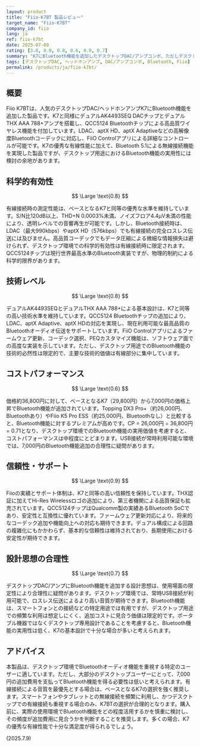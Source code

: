 ```yaml
---
layout: product
title: "Fiio-K7BT 製品レビュー"
target_name: "Fiio-K7BT"
company_id: fiio
lang: ja
ref: fiio-k7bt
date: 2025-07-09
rating: [3.8, 0.8, 0.8, 0.6, 0.9, 0.7]
summary: "K7にBluetooth機能を追加したデスクトップDAC/アンプコンボ、ただしデスクトップでのBluetooth実装の必要性は疑問"
tags: [デスクトップDAC, ヘッドホンアンプ, DAC/アンプコンボ, Bluetooth, Fiio]
permalink: /products/ja/fiio-k7bt/
---
```


## 概要

Fiio K7BTは、人気のデスクトップDAC/ヘッドホンアンプK7にBluetooth機能を追加した製品です。K7と同様にデュアルAK4493SEQ DACチップとデュアルTHX AAA 788+アンプを搭載し、QCC5124 Bluetoothチップによる高品質ワイヤレス機能を付加しています。LDAC、aptX HD、aptX Adaptiveなどの高解像度Bluetoothコーデックに対応し、FiiO Controlアプリによる詳細なコントロールが可能です。K7の優秀な有線性能に加えて、Bluetooth 5.1による無線接続機能を実現した製品ですが、デスクトップ用途におけるBluetooth機能の実用性には検討の余地があります。

## 科学的有効性

$$ \Large \text{0.8} $$

有線接続時の測定性能は、ベースとなるK7と同等の優秀な水準を維持しています。S/N比120dB以上、THD+N 0.0003%未満、ノイズフロア4.4μV未満の性能により、透明レベルでの音響再生が可能です。しかし、Bluetooth接続時は、LDAC（最大990kbps）やaptX HD（576kbps）でも有線接続の完全ロスレス伝送には及びません。高品質コーデックでもデータ圧縮による微細な情報損失は避けられず、デスクトップ環境での科学的有効性は有線接続時に限定されます。QCC5124チップは現行世界最高水準のBluetooth実装ですが、物理的制約による科学的限界があります。

## 技術レベル

$$ \Large \text{0.8} $$

デュアルAK4493SEQとデュアルTHX AAA 788+による基本設計は、K7と同等の高い技術水準を維持しています。QCC5124 Bluetoothチップの追加により、LDAC、aptX Adaptive、aptX HDの対応を実現し、現在利用可能な最高品質のBluetoothオーディオ伝送をサポートしています。FiiO Controlアプリによるファームウェア更新、コーデック選択、PEQカスタマイズ機能は、ソフトウェア面での高度な実装を示しています。ただし、デスクトップ用途でのBluetooth機能の技術的必然性は限定的で、主要な技術的価値は有線部分に集中しています。

## コストパフォーマンス

$$ \Large \text{0.6} $$

価格約36,800円に対して、ベースとなるK7（29,800円）から7,000円の価格上昇でBluetooth機能が追加されています。Topping DX3 Pro+（約26,000円、Bluetoothあり）やFiio K5 Pro ESS（約25,000円、Bluetoothなし）と比較すると、Bluetooth機能に対するプレミアムが高めです。CP = 26,000円 ÷ 36,800円 = 0.71となり、デスクトップ環境でのBluetooth機能の実用価値を考慮すると、コストパフォーマンスは中程度にとどまります。USB接続が常時利用可能な環境では、7,000円のBluetooth機能追加の合理性に疑問があります。

## 信頼性・サポート

$$ \Large \text{0.9} $$

Fiioの実績とサポート体制は、K7と同等の高い信頼性を保持しています。THX認証に加えてHi-Res Wirelessロゴの追加により、第三者機関による品質保証も拡充されています。QCC5124チップはQualcomm製の実績あるBluetooth SoCであり、安定性と互換性に優れています。ファームウェア更新対応により、将来的なコーデック追加や機能向上への対応も期待できます。デュアル構成による回路の複雑化にもかかわらず、基本的な信頼性は維持されており、長期使用における安定性が期待できます。

## 設計思想の合理性

$$ \Large \text{0.7} $$

デスクトップDAC/アンプにBluetooth機能を追加する設計思想は、使用場面の限定性により合理性に疑問があります。デスクトップ環境では、常時USB接続が利用可能で、ロスレス伝送によるより高い音質が期待できます。Bluetooth機能は、スマートフォンとの接続などの特定用途では有用ですが、デスクトップ用途での頻繁な利用は想定しにくく、追加コストに見合う価値は限定的です。ポータブル機器ではなくデスクトップ専用設計であることを考慮すると、Bluetooth機能の実用性は低く、K7の基本設計で十分な場合が多いと考えられます。

## アドバイス

本製品は、デスクトップ環境でBluetoothオーディオ機能を重視する特定のユーザーに適しています。ただし、大部分のデスクトップユーザーにとって、7,000円の追加費用を支払ってBluetooth機能を得る必要性は低いと考えられます。有線接続による音質を最優先とする場合は、ベースとなるK7の選択を強く推奨します。スマートフォンやタブレットとの無線接続を頻繁に利用し、かつデスクトップでの有線接続も重視する場合のみ、K7BTの選択が合理的となります。購入前に、実際の使用環境でBluetooth機能をどの程度活用するかを慎重に検討し、その頻度が追加費用に見合うかを判断することを推奨します。多くの場合、K7の優秀な有線性能で十分な満足度が得られるでしょう。

(2025.7.9)